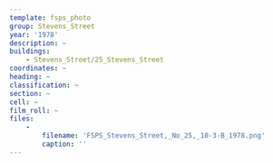 ```yaml
---
template: fsps_photo
group: Stevens_Street
year: '1978'
description: ~
buildings:
    - Stevens_Street/25_Stevens_Street
coordinates: ~
heading: ~
classification: ~
section: ~
cell: ~
film_roll: ~
files:
    -
        filename: 'FSPS_Stevens_Street,_No_25,_10-3-B_1978.png'
        caption: ''
---
```

